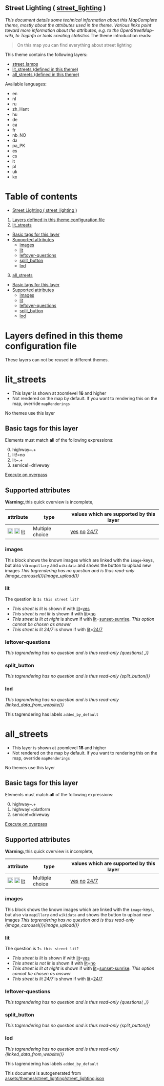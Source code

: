 [//]: # (WARNING: this file is automatically generated. Please find the sources at the bottom and edit those sources)

## Street Lighting ( [street_lighting](https://mapcomplete.org/street_lighting) )
_This document details some technical information about this MapComplete theme, mostly about the attributes used in the theme. Various links point toward more information about the attributes, e.g. to the OpenStreetMap-wiki, to TagInfo or tools creating statistics_
The theme introduction reads:

> On this map you can find everything about street lighting

This theme contains the following layers:

 - [street_lamps](../Layers/street_lamps.md)
 - [lit_streets (defined in this theme)](#lit_streets)
 - [all_streets (defined in this theme)](#all_streets)

Available languages:

 - en
 - nl
 - ru
 - zh_Hant
 - hu
 - de
 - ca
 - fr
 - nb_NO
 - da
 - pa_PK
 - es
 - cs
 - it
 - pl
 - uk
 - ko

# Table of contents

  - [Street Lighting ( street_lighting )](#street-lighting-(-street_lighting-))
1. [Layers defined in this theme configuration file](#layers-defined-in-this-theme-configuration-file)
2. [lit_streets](#lit_streets)
  - [Basic tags for this layer](#basic-tags-for-this-layer)
  - [Supported attributes](#supported-attributes)
    + [images](#images)
    + [lit](#lit)
    + [leftover-questions](#leftover-questions)
    + [split_button](#split_button)
    + [lod](#lod)
3. [all_streets](#all_streets)
  - [Basic tags for this layer](#basic-tags-for-this-layer)
  - [Supported attributes](#supported-attributes)
    + [images](#images)
    + [lit](#lit)
    + [leftover-questions](#leftover-questions)
    + [split_button](#split_button)
    + [lod](#lod)

# Layers defined in this theme configuration file
These layers can not be reused in different themes.
# lit_streets

 - This layer is shown at zoomlevel **16** and higher
 - Not rendered on the map by default. If you want to rendering this on the map, override `mapRenderings`

No themes use this layer

## Basic tags for this layer

Elements must match **all** of the following expressions:

0. highway~.+
1. lit!=no
2. lit~.+
3. service!=driveway

[Execute on overpass](http://overpass-turbo.eu/?Q=%5Bout%3Ajson%5D%5Btimeout%3A90%5D%3B%28%20%20%20%20nwr%5B%22highway%22%5D%5B%22lit%22!%3D%22no%22%5D%5B%22lit%22%5D%5B%22service%22!%3D%22driveway%22%5D%28%7B%7Bbbox%7D%7D%29%3B%0A%29%3Bout%20body%3B%3E%3Bout%20skel%20qt%3B)

## Supported attributes

**Warning:**,this quick overview is incomplete,

| attribute | type | values which are supported by this layer |
-----|-----|----- |
| <a target="_blank" href='https://taginfo.openstreetmap.org/keys/lit#values'><img src='https://mapcomplete.org/assets/svg/search.svg' height='18px'></a> <a target="_blank" href='https://taghistory.raifer.tech/?#***/lit/'><img src='https://mapcomplete.org/assets/svg/statistics.svg' height='18px'></a> [lit](https://wiki.openstreetmap.org/wiki/Key:lit) | Multiple choice | [yes](https://wiki.openstreetmap.org/wiki/Tag:lit%3Dyes) [no](https://wiki.openstreetmap.org/wiki/Tag:lit%3Dno) [24/7](https://wiki.openstreetmap.org/wiki/Tag:lit%3D24/7) |

### images
This block shows the known images which are linked with the `image`-keys, but also via `mapillary` and `wikidata` and shows the button to upload new images
_This tagrendering has no question and is thus read-only_
*{image_carousel()}{image_upload()}*

### lit

The question is `Is this street lit?`

 -  *This street is lit* is shown if with <a href='https://wiki.openstreetmap.org/wiki/Key:lit' target='_blank'>lit</a>=<a href='https://wiki.openstreetmap.org/wiki/Tag:lit%3Dyes' target='_blank'>yes</a>
 -  *This street is not lit* is shown if with <a href='https://wiki.openstreetmap.org/wiki/Key:lit' target='_blank'>lit</a>=<a href='https://wiki.openstreetmap.org/wiki/Tag:lit%3Dno' target='_blank'>no</a>
 -  *This street is lit at night* is shown if with <a href='https://wiki.openstreetmap.org/wiki/Key:lit' target='_blank'>lit</a>=<a href='https://wiki.openstreetmap.org/wiki/Tag:lit%3Dsunset-sunrise' target='_blank'>sunset-sunrise</a>. _This option cannot be chosen as answer_
 -  *This street is lit 24/7* is shown if with <a href='https://wiki.openstreetmap.org/wiki/Key:lit' target='_blank'>lit</a>=<a href='https://wiki.openstreetmap.org/wiki/Tag:lit%3D24/7' target='_blank'>24/7</a>

### leftover-questions

_This tagrendering has no question and is thus read-only_
*{questions( ,)}*

### split_button

_This tagrendering has no question and is thus read-only_
*{split_button()}*

### lod

_This tagrendering has no question and is thus read-only_
*{linked_data_from_website()}*

This tagrendering has labels 
`added_by_default`
# all_streets

 - This layer is shown at zoomlevel **18** and higher
 - Not rendered on the map by default. If you want to rendering this on the map, override `mapRenderings`

No themes use this layer

## Basic tags for this layer

Elements must match **all** of the following expressions:

0. highway~.+
1. highway!=platform
2. service!=driveway

[Execute on overpass](http://overpass-turbo.eu/?Q=%5Bout%3Ajson%5D%5Btimeout%3A90%5D%3B%28%20%20%20%20nwr%5B%22highway%22%5D%5B%22highway%22!%3D%22platform%22%5D%5B%22service%22!%3D%22driveway%22%5D%28%7B%7Bbbox%7D%7D%29%3B%0A%29%3Bout%20body%3B%3E%3Bout%20skel%20qt%3B)

## Supported attributes

**Warning:**,this quick overview is incomplete,

| attribute | type | values which are supported by this layer |
-----|-----|----- |
| <a target="_blank" href='https://taginfo.openstreetmap.org/keys/lit#values'><img src='https://mapcomplete.org/assets/svg/search.svg' height='18px'></a> <a target="_blank" href='https://taghistory.raifer.tech/?#***/lit/'><img src='https://mapcomplete.org/assets/svg/statistics.svg' height='18px'></a> [lit](https://wiki.openstreetmap.org/wiki/Key:lit) | Multiple choice | [yes](https://wiki.openstreetmap.org/wiki/Tag:lit%3Dyes) [no](https://wiki.openstreetmap.org/wiki/Tag:lit%3Dno) [24/7](https://wiki.openstreetmap.org/wiki/Tag:lit%3D24/7) |

### images
This block shows the known images which are linked with the `image`-keys, but also via `mapillary` and `wikidata` and shows the button to upload new images
_This tagrendering has no question and is thus read-only_
*{image_carousel()}{image_upload()}*

### lit

The question is `Is this street lit?`

 -  *This street is lit* is shown if with <a href='https://wiki.openstreetmap.org/wiki/Key:lit' target='_blank'>lit</a>=<a href='https://wiki.openstreetmap.org/wiki/Tag:lit%3Dyes' target='_blank'>yes</a>
 -  *This street is not lit* is shown if with <a href='https://wiki.openstreetmap.org/wiki/Key:lit' target='_blank'>lit</a>=<a href='https://wiki.openstreetmap.org/wiki/Tag:lit%3Dno' target='_blank'>no</a>
 -  *This street is lit at night* is shown if with <a href='https://wiki.openstreetmap.org/wiki/Key:lit' target='_blank'>lit</a>=<a href='https://wiki.openstreetmap.org/wiki/Tag:lit%3Dsunset-sunrise' target='_blank'>sunset-sunrise</a>. _This option cannot be chosen as answer_
 -  *This street is lit 24/7* is shown if with <a href='https://wiki.openstreetmap.org/wiki/Key:lit' target='_blank'>lit</a>=<a href='https://wiki.openstreetmap.org/wiki/Tag:lit%3D24/7' target='_blank'>24/7</a>

### leftover-questions

_This tagrendering has no question and is thus read-only_
*{questions( ,)}*

### split_button

_This tagrendering has no question and is thus read-only_
*{split_button()}*

### lod

_This tagrendering has no question and is thus read-only_
*{linked_data_from_website()}*

This tagrendering has labels 
`added_by_default`


This document is autogenerated from [assets/themes/street_lighting/street_lighting.json](https://github.com/pietervdvn/MapComplete/blob/develop/assets/themes/street_lighting/street_lighting.json)
